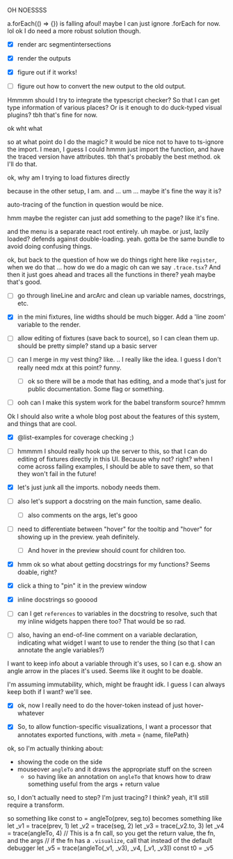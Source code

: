 
OH NOESSSS

a.forEach(() => {}) is falling afoul!
maybe I can just ignore .forEach for now.
lol ok I do need a more robust solution though.

- [x] render arc segmentintersections
- [x] render the outputs
- [x] figure out if it works!
- [ ] figure out how to convert the new output to the old output.



Hmmmm should I try to integrate the typescript checker?
So that I can get type information of various places?
Or is it enough to do duck-typed visual plugins?
tbh that's fine for now.



ok wht what

so at what point do I do the magic?
it would be nice not to have to
ts-ignore the import.
I mean,
I guess I could hmmm just
import the function,
and have the traced version have attributes.
tbh that's probably the best method.
ok I'll do that.



ok, why am I trying to load fixtures directly

because in the other setup, I am. and ... um ... maybe it's fine the
way it is?





auto-tracing of the function in question would be nice.

hmm maybe the register can just add something to the page? like it's fine.

and the menu is a separate react root entirely.
uh maybe. or just, lazily loaded? defends against double-loading.
yeah. gotta be the same bundle to avoid doing confusing things.

ok, but back to the question of how
we
do things right here
like
`register`, when we do that ... how do we do a magic
oh can we say `.trace.tsx`? And then it just goes ahead and
traces all the functions in there? yeah maybe that's good.




- [ ] go through lineLine and arcArc and clean up variable names, docstrings, etc.
- [x] in the mini fixtures, line widths should be much bigger. Add a 'line zoom' variable to the render.
- [ ] allow editing of fixtures (save back to source), so I can clean them up.
  should be pretty simple? stand up a basic server

- [ ] can I merge in my vest thing? like. .. I really like the idea.
  I guess I don't really need mdx at this point? funny.
  - [ ] ok so there will be a mode that has editing, and a mode that's
    just for public documentation. Some flag or something.
    

- [ ] ooh can I make this system work for the babel transform source? hmmm




Ok I should also write a whole blog post about the features of this system,
and things that are cool.
- [x] @list-examples for coverage checking ;)



- [ ] hmmmm I should really hook up the server to this, so that I can do editing
  of fixtures directly in this UI. Because why not? right? when I come across
  failing examples, I should be able to save them, so that they won't fail
  in the future!



- [x] let's just junk all the imports. nobody needs them.
- [ ] also let's support a docstring on the main function, same dealio.
  - [ ] also comments on the args, let's gooo

- [ ] need to differentiate between "hover" for the tooltip and "hover" for showing up in the preview.
  yeah definitely.
  - [ ] And hover in the preview should count for children too.

- [x] hmm ok so what about getting docstrings for my functions? Seems doable, right?
- [x] click a thing to "pin" it in the preview window
- [x] inline docstrings so gooood
- [ ] can I get `references` to variables in the docstring to resolve, such that
  my inline widgets happen there too? That would be so rad.
- [ ] also, having an end-of-line comment on a variable declaration, indicating
  what widget I want to use to render the thing (so that I can annotate the
  angle variables?)


I want to keep info about a variable through it's uses, so I can e.g. show an angle
arrow in the places it's used. Seems like it ought to be doable.

I'm assuming immutability, which, might be fraught idk.
I guess I can always keep both if I want?
we'll see.



- [x] ok, now I really need to do the hover-token instead of just hover-whatever


- [x] So, to allow function-specific visualizations,
  I want a processor that annotates exported functions, with
  .meta = {name, filePath}










ok, so I'm actually thinking about:
- showing the code on the side
- mouseover `angleTo` and it draws the appropriate stuff on the screen
    - so having like an annotation on `angleTo` that knows how to draw
      something useful from the args + return value

so, I don't actually need to step?
I'm just tracing? I think?
yeah, it'll still require a transform.


so something like
const to = angleTo(prev, seg.to)
becomes something like
let _v1 = trace(prev, 1)
let _v2 = trace(seg, 2)
let _v3 = trace(_v2.to, 3)
let _v4 = trace(angleTo, 4)
// This is a fn call, so you get the return value, the fn, and the args
// if the fn has a `.visualize`, call that instead of the default debugger
let _v5 = trace(angleTo(_v1, _v3), _v4, [_v1, _v3])
const t0 = _v5

